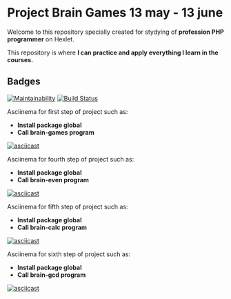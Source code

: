 # Project Brain Games 13 may - 13 june

Welcome to this repository specially created for stydying of **profession PHP programmer** on Hexlet.

This repository is where **I can practice and apply everything I learn in the courses.**

## Badges

[![Maintainability](https://api.codeclimate.com/v1/badges/a99a88d28ad37a79dbf6/maintainability)](https://codeclimate.com/github/codeclimate/codeclimate/maintainability)
[![Build Status](https://travis-ci.org/SeTov/project-lvl1-s500.svg?branch=master)](https://travis-ci.org/SeTov/project-lvl1-s500)

Asciinema for first step of project such as:

- **Install package global**
- **Call brain-games program**

[![asciicast](https://asciinema.org/a/pcFtpopIiqxSytAFpsy3jXekG.svg)](https://asciinema.org/a/pcFtpopIiqxSytAFpsy3jXekG)

Asciinema for fourth step of project such as:

- **Install package global**
- **Call brain-even program**

[![asciicast](https://asciinema.org/a/nynmo5LcIR42PAegWLSV2rssr.svg)](https://asciinema.org/a/nynmo5LcIR42PAegWLSV2rssr)

Asciinema for fifth step of project such as:

- **Install package global**
- **Call brain-calc program**

[![asciicast](https://asciinema.org/a/cEkowtlK4DKeqXnp7VrFKpu83.svg)](https://asciinema.org/a/cEkowtlK4DKeqXnp7VrFKpu83)

Asciinema for sixth step of project such as:

- **Install package global**
- **Call brain-gcd program**

[![asciicast](https://asciinema.org/a/PjZ3Ku2kdb0TaR0P8otA1dutm.svg)](https://asciinema.org/a/PjZ3Ku2kdb0TaR0P8otA1dutm)